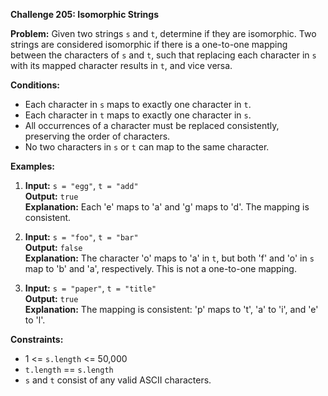 **Challenge 205: Isomorphic Strings**

**Problem:**
Given two strings `s` and `t`, determine if they are isomorphic. Two strings are considered isomorphic if there is a one-to-one mapping between the characters of `s` and `t`, such that replacing each character in `s` with its mapped character results in `t`, and vice versa.

**Conditions:**

- Each character in `s` maps to exactly one character in `t`.
- Each character in `t` maps to exactly one character in `s`.
- All occurrences of a character must be replaced consistently, preserving the order of characters.
- No two characters in `s` or `t` can map to the same character.

**Examples:**

1. **Input:** `s = "egg"`, `t = "add"`  
   **Output:** `true`  
   **Explanation:** Each 'e' maps to 'a' and 'g' maps to 'd'. The mapping is consistent.

2. **Input:** `s = "foo"`, `t = "bar"`  
   **Output:** `false`  
   **Explanation:** The character 'o' maps to 'a' in `t`, but both 'f' and 'o' in `s` map to 'b' and 'a', respectively. This is not a one-to-one mapping.

3. **Input:** `s = "paper"`, `t = "title"`  
   **Output:** `true`  
   **Explanation:** The mapping is consistent: 'p' maps to 't', 'a' to 'i', and 'e' to 'l'.

**Constraints:**

- 1 <= `s.length` <= 50,000
- `t.length` == `s.length`
- `s` and `t` consist of any valid ASCII characters.
